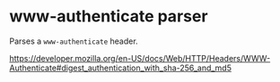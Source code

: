 # www-authenticate parser

Parses a `www-authenticate` header.

https://developer.mozilla.org/en-US/docs/Web/HTTP/Headers/WWW-Authenticate#digest_authentication_with_sha-256_and_md5
